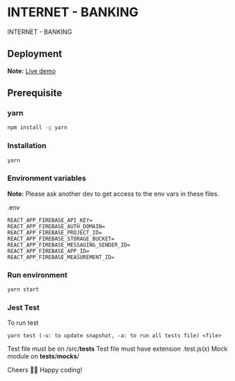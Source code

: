 # INTERNET - BANKING
INTERNET - BANKING

## Deployment
**Note:** [Live demo](https://eightbank.netlify.app/)

## Prerequisite

### yarn

```bash
npm install -g yarn
```

### Installation

```bash
yarn
```

### Environment variables
**Note:** Please ask another dev to get access to the env vars in these files.

.env
```
REACT_APP_FIREBASE_API_KEY=
REACT_APP_FIREBASE_AUTH_DOMAIN=
REACT_APP_FIREBASE_PROJECT_ID=
REACT_APP_FIREBASE_STORAGE_BUCKET=
REACT_APP_FIREBASE_MESSAGING_SENDER_ID=
REACT_APP_FIREBASE_APP_ID=
REACT_APP_FIREBASE_MEASUREMENT_ID=
```

### Run environment

```bash
yarn start
```

### Jest Test

To run test

```
yarn test (-u: to update snapshot, -a: to run all tests file) <file>
```

Test file must be on /src/__tests__
Test file must have extension .test.js(x)
Mock module on __tests__/__mocks__/

Cheers 🍺🍺
Happy coding!